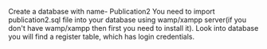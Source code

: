 Create a database with name- Publication2
You need to import publication2.sql file into your database using wamp/xampp server(if you don't have wamp/xampp then first you need to install it).
Look into database you will find a register table, which has login credentials.